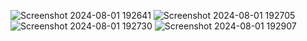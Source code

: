 ![Screenshot 2024-08-01 192641](https://github.com/user-attachments/assets/c3a72759-f1cb-45bc-8416-5f1135646bbf)
![Screenshot 2024-08-01 192705](https://github.com/user-attachments/assets/4c41a88d-00de-4e13-a2b7-e22d4012ee1c)
![Screenshot 2024-08-01 192730](https://github.com/user-attachments/assets/131901f4-f745-4e92-ab3c-f25f5366cd22)
![Screenshot 2024-08-01 192907](https://github.com/user-attachments/assets/c2a1570b-33dd-42f0-84fe-611a6763c69f)
